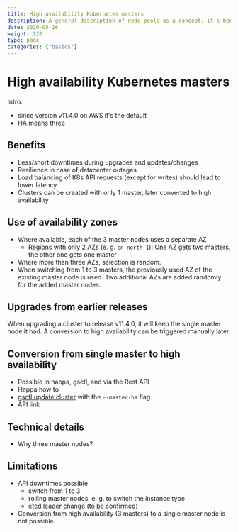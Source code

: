 ```yaml
---
title: High availability Kubernetes masters
description: A general description of node pools as a concept, it's benefits, and some details you should be aware of.
date: 2020-05-16
weight: 120
type: page
categories: ["basics"]
---
```


# High availability Kubernetes masters

Intro:
- since version v11.4.0 on AWS it's the default
- HA means three

## Benefits

- Less/short downtimes during upgrades and updates/changes
- Resilience in case of datacenter outages
- Load balancing of K8s API requests (except for writes) should lead to lower latency
- Clusters can be created with only 1 master, later converted to high availability

## Use of availability zones

- Where available, each of the 3 master nodes uses a separate AZ
  - Regions with only 2 AZs (e. g. `cn-north-1`): One AZ gets two masters, the other one gets one master
- Where more than three AZs, selection is random.
- When switching from 1 to 3 masters, the previously used AZ of the existing master node is used. Two additional AZs are added randomly for the added master nodes.

## Upgrades from earlier releases

When upgrading a cluster to release v11.4.0, it will keep the single master node it had. A conversion to high availability can be triggered manually later.

## Conversion from single master to high availability

- Possible in happa, gsctl, and via the Rest API
- Happa how to
- [gsctl update cluster](/reference/gsctl/update-cluster/) with the `--master-ha` flag
- API link

## Technical details

- Why three master nodes?

## Limitations

- API downtimes possible
  - switch from 1 to 3
  - rolling master nodes, e. g. to switch the instance type
  - etcd leader change (to be confirmed)
- Conversion from high availability (3 masters) to a single master node is not possible.

